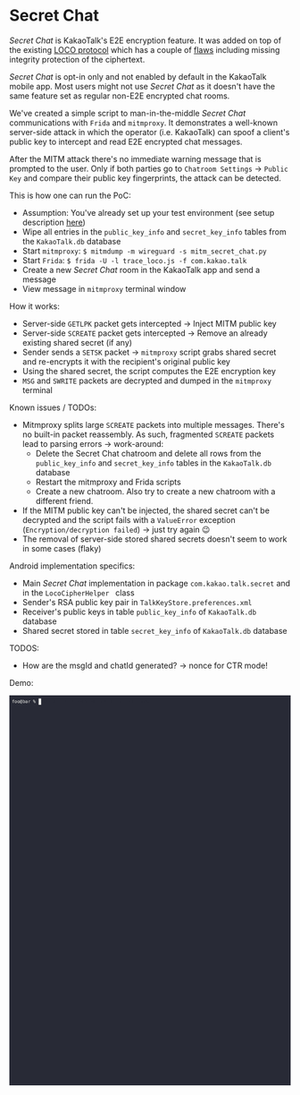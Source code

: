 # Secret Chat

*Secret Chat* is KakaoTalk's E2E encryption feature. It was added on top of the existing [LOCO protocol](https://kth.diva-portal.org/smash/get/diva2:1046438/FULLTEXT01.pdf#page=77) which has a couple of [flaws](https://kth.diva-portal.org/smash/get/diva2:1046438/FULLTEXT01.pdf#page=100) including missing integrity protection of the ciphertext.

*Secret Chat* is opt-in only and not enabled by default in the KakaoTalk mobile app. Most users might not use *Secret Chat* as it doesn't have the same feature set as regular non-E2E encrypted chat rooms.

We've created a simple script to man-in-the-middle *Secret Chat* communications with `Frida` and `mitmproxy`. It demonstrates a well-known server-side attack in which the operator (i.e. KakaoTalk) can spoof a client's public key to intercept and read E2E encrypted chat messages. 

After the MITM attack there's no immediate warning message that is prompted to the user. Only if both parties go to `Chatroom Settings` -> `Public Key` and compare their public key fingerprints, the attack can be detected.

This is how one can run the PoC:

- Assumption: You've already set up your test environment (see setup description [here](./SETUP.md))
- Wipe all entries in the `public_key_info` and `secret_key_info` tables from the `KakaoTalk.db` database
- Start `mitmproxy`: `$ mitmdump -m wireguard -s mitm_secret_chat.py`
- Start `Frida`: `$ frida -U -l trace_loco.js -f com.kakao.talk`
- Create a new *Secret Chat* room in the KakaoTalk app and send a message
- View message in `mitmproxy` terminal window

How it works:

- Server-side `GETLPK` packet gets intercepted -> Inject MITM public key
- Server-side `SCREATE` packet gets intercepted -> Remove an already existing shared secret (if any)
- Sender sends a `SETSK` packet -> `mitmproxy` script grabs shared secret and re-encrypts it with the recipient's original public key
- Using the shared secret, the script computes the E2E encryption key
- `MSG` and `SWRITE` packets are decrypted and dumped in the `mitmproxy` terminal

Known issues / TODOs:

- Mitmproxy splits large `SCREATE` packets into multiple messages. There's no built-in packet reassembly. As such, fragmented `SCREATE` packets lead to parsing errors -> work-around:
  - Delete the Secret Chat chatroom and delete all rows from the `public_key_info` and `secret_key_info` tables in the `KakaoTalk.db` database
  - Restart the mitmproxy and Frida scripts
  - Create a new chatroom. Also try to create a new chatroom with a different friend.
- If the MITM public key can't be injected, the shared secret can't be decrypted and the script fails with a `ValueError` exception (`Encryption/decryption failed`) -> just try again :wink:
- The removal of server-side stored shared secrets doesn't seem to work in some cases (flaky)

Android implementation specifics:

- Main *Secret Chat* implementation in package `com.kakao.talk.secret` and in the `LocoCipherHelper ` class
- Sender's RSA public key pair in `TalkKeyStore.preferences.xml`
- Receiver's public keys in table `public_key_info` of `KakaoTalk.db` database
- Shared secret stored in table `secret_key_info` of `KakaoTalk.db` database

TODOS:

- How are the msgId and chatId generated? -> nonce for CTR mode!

Demo:

![](https://github.com/stulle123/kakaotalk_analysis/blob/main/doc/secret_chat_demo.gif)